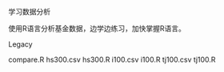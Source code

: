 学习数据分析

使用R语言分析基金数据，边学边练习，加快掌握R语言。

Legacy

compare.R
hs300.csv
hs300.R
i100.csv
i100.R
tj100.csv
tj100.R
